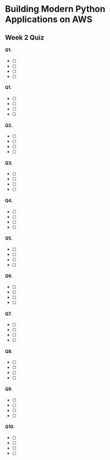# Building Modern Python Applications on AWS
## Week 2 Quiz


#### Q1.

-[ ]
-[ ]
-[ ]
-[ ]

#### Q1.

-[ ]
-[ ]
-[ ]
-[ ]

#### Q2.

-[ ]
-[ ]
-[ ]
-[ ]

#### Q3.

-[ ]
-[ ]
-[ ]
-[ ]

#### Q4.

-[ ]
-[ ]
-[ ]
-[ ]

#### Q5.

-[ ]
-[ ]
-[ ]
-[ ]

#### Q6.

-[ ]
-[ ]
-[ ]
-[ ]

#### Q7.

-[ ]
-[ ]
-[ ]
-[ ]

#### Q8.

-[ ]
-[ ]
-[ ]
-[ ]

#### Q9.

-[ ]
-[ ]
-[ ]
-[ ]

#### Q10.

-[ ]
-[ ]
-[ ]
-[ ]
